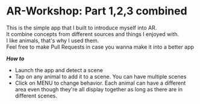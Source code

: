 # AR-Workshop:  Part 1,2,3 combined
This is the simple app that I built to introduce myself into AR.<br/> 
It combine concepts from different sources and things I enjoyed with.<br/>
I like animals, that's why I used them.<br/>
Feel free to make Pull Requests in case you wanna make it into a better app<br/>

***How to***
- Launch the app and detect a scene
- Tap on any animal to add it to a scene. You can have multiple scenes
- Click on MENU to change behavior. Each animal can have a different area even though they're all display together as long as there are in different scenes.



